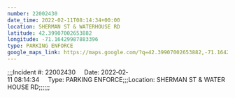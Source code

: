 ```yaml
---
number: 22002430
date_time: 2022-02-11T08:14:34+00:00
location: SHERMAN ST & WATERHOUSE RD
latitude: 42.39907002653882
longitude: -71.16429987883396
type: PARKING ENFORCE
google_maps_link: https://maps.google.com/?q=42.39907002653882,-71.16429987883396
---
```


;;;Incident #: 22002430     Date: 2022‐02‐11 08:14:34     Type: PARKING ENFORCE;;;Location: SHERMAN ST & WATERHOUSE RD;;;;;;
